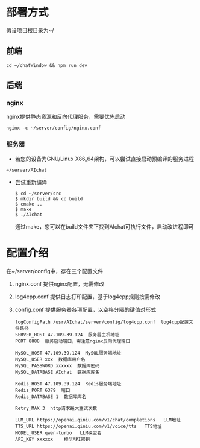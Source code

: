 # 部署方式

假设项目根目录为~/

## 前端

`cd ~/chatWindow && npm run dev`

## 后端

### nginx

nginx提供静态资源和反向代理服务，需要优先启动

`nginx -c ~/server/config/nginx.conf`

### 服务器

- 若您的设备为GNU/Linux X86_64架构，可以尝试直接启动预编译的服务进程

`~/server/AIchat`

- 尝试重新编译

  ```shell
  $ cd ~/server/src
  $ mkdir build && cd build
  $ cmake ..
  $ make
  $ ./AIchat
  ```

  通过make，您可以在build文件夹下找到AIchat可执行文件，启动改进程即可



# 配置介绍

在~/server/config中，存在三个配置文件

1. nginx.conf  提供nginx配置，无需修改

2. log4cpp.conf  提供日志打印配置，基于log4cpp规则按需修改

3. config.conf  提供服务器各项配置，以空格分隔的键值对形式

   ```
   logConfigPath /usr/AIchat/server/config/log4cpp.conf  log4cpp配置文件路径
   SERVER_HOST 47.109.39.124  服务器主机地址
   PORT 8888  服务启动端口，需注意nginx反向代理端口
   
   MySQL_HOST 47.109.39.124  MySQL服务端地址
   MySQL_USER xxx  数据库用户名
   MySQL_PASSWORD xxxxxx  数据库密码
   MySQL_DATABASE AIchat  数据库库名
   
   Redis_HOST 47.109.39.124  Redis服务端地址
   Redis_PORT 6379  端口
   Redis_DATABASE 1  数据库库名
   
   Retry_MAX 3  http请求最大重试次数
   
   LLM_URL https://openai.qiniu.com/v1/chat/completions   LLM地址
   TTS_URL https://openai.qiniu.com/v1/voice/tts   TTS地址
   MODEL_USER qwen-turbo   LLM模型名
   API_KEY xxxxxx    模型API密钥
   ```

   







